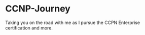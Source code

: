 # CCNP-Journey
Taking you on the road with me as I pursue the CCPN Enterprise certification and more.
